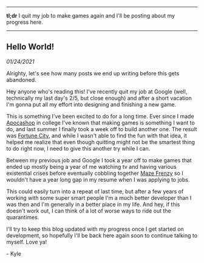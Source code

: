 <!--- Hello World! -->
<!--- 01/24/2021 -->
<!--- Kyle Owsen -->
<!--- I quit my job to make games again and I'll be posting about my progress here. -->

---

**tl;dr** I quit my job to make games again and I'll be posting about my progress here.

---

## Hello World!

*01/24/2021*

Alrighty, let's see how many posts we end up writing before this gets abandoned.

Hey anyone who's reading this! I've recently quit my job at Google (well, technically my last day's 2/5, but close enough) and after a short vacation I'm gonna put all my effort into designing and finishing a new game.

This is something I've been excited to do for a long time. Ever since I made [Apocashop](https://static.kylebyte.com/apocashop) in college I've known that making games is something I want to do, and last summer I finally took a week off to build another one. The result was [Fortune City](https://static.kylebyte.com/fortune), and while I wasn't able to find the fun with that idea, it helped me realize that even though quitting might not be the smartest thing to do right now, I need to give this another try while I can.

Between my previous job and Google I took a year off to make games that ended up mostly being a year of me watching tv and having various existential crises before eventually cobbling together [Maze Frenzy](https://play.google.com/store/apps/details?id=com.kylebyte.mazegame) so I wouldn't have a year long gap in my resume when I was applying to jobs.

This could easily turn into a repeat of last time, but after a few years of working with some super smart people I'm a much better developer than I was then and I'm generally in a better place in my life. And hey, if this doesn't work out, I can think of a lot of worse ways to ride out the quarantimes.

I'll try to keep this blog updated with my progress once I get started on development, so hopefully I'll be back here again soon to continue talking to myself. Love ya!

\- Kyle